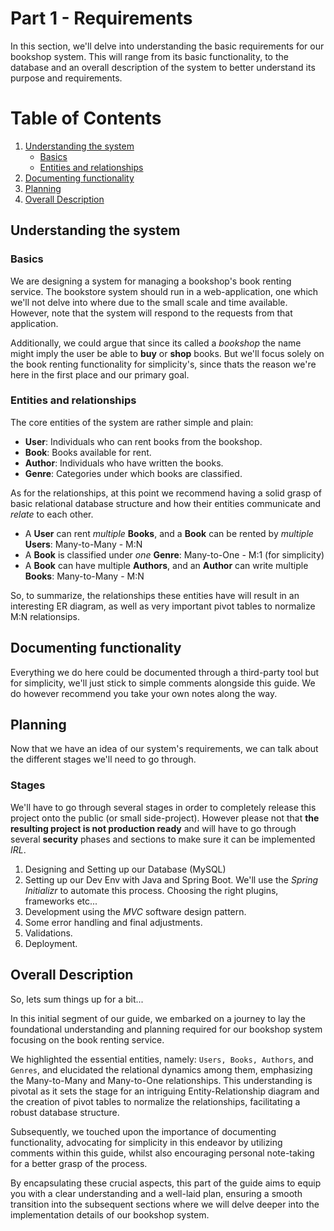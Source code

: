# Part 1 - Requirements

In this section, we'll delve into understanding the basic requirements for our bookshop system. This will range from its basic functionality, to the database and an overall description of the system to better understand its purpose and requirements.

# Table of Contents

1. [Understanding the system](#understanding-the-system)
    - [Basics](#basics)
    - [Entities and relationships](#entities-and-relationships)
2. [Documenting functionality](#documenting-functionality)
3. [Planning](#planning)
4. [Overall Description](#overall-description)

## Understanding the system

### Basics

We are designing a system for managing a bookshop's book renting service. The bookstore system should run in a web-application, one which we'll not delve into where due to the small scale and time available. However, note that the system will respond to the requests from that application.

Additionally, we could argue that since its called a *bookshop* the name might imply the user be able to **buy** or **shop** books. But we'll focus solely on the book renting functionality for simplicity's, since thats the reason we're here in the first place and our primary goal.

### Entities and relationships

The core entities of the system are rather simple and plain:

- **User**: Individuals who can rent books from the bookshop.
- **Book**: Books available for rent.
- **Author**: Individuals who have written the books.
- **Genre**: Categories under which books are classified.

As for the relationships, at this point we recommend having a solid grasp of basic relational database structure and how their entities communicate and *relate* to each other.

- A **User** can rent *multiple* **Books**, and a **Book** can be rented by *multiple* **Users**: Many-to-Many - M:N
- A **Book** is classified under *one* **Genre**: Many-to-One - M:1 (for simplicity)
- A **Book** can have multiple **Authors**, and an **Author** can write multiple **Books**: Many-to-Many - M:N

So, to summarize, the relationships these entities have will result in an interesting ER diagram, as well as very important pivot tables to normalize M:N relationsips.


## Documenting functionality

Everything we do here could be documented through a third-party tool but for simplicity, we'll just stick to simple comments alongside this guide. We do however recommend you take your own notes along the way.

## Planning

Now that we have an idea of our system's requirements, we can talk about the different stages we'll need to go through.

### Stages

We'll have to go through several stages in order to completely release this project onto the public (or small side-project). However please not that **the resulting project is not production ready** and will have to go through several **security** phases and sections to make sure it can be implemented *IRL*.

1. Designing and Setting up our Database (MySQL)
2. Setting up our Dev Env with Java and Spring Boot. We'll use the *Spring Initializr* to automate this process. Choosing the right plugins, frameworks etc...
3. Development using the *MVC* software design pattern.
4. Some error handling and final adjustments.
5. Validations.
6. Deployment.

## Overall Description

So, lets sum things up for a bit...

In this initial segment of our guide, we embarked on a journey to lay the foundational understanding and planning required for our bookshop system focusing on the book renting service. 

We highlighted the essential entities, namely: `Users, Books, Authors`, and `Genres`, and elucidated the relational dynamics among them, emphasizing the Many-to-Many and Many-to-One relationships. This understanding is pivotal as it sets the stage for an intriguing Entity-Relationship diagram and the creation of pivot tables to normalize the relationships, facilitating a robust database structure.

Subsequently, we touched upon the importance of documenting functionality, advocating for simplicity in this endeavor by utilizing comments within this guide, whilst also encouraging personal note-taking for a better grasp of the process.

By encapsulating these crucial aspects, this part of the guide aims to equip you with a clear understanding and a well-laid plan, ensuring a smooth transition into the subsequent sections where we will delve deeper into the implementation details of our bookshop system.
